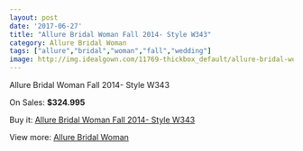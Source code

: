 ```yaml
---
layout: post
date: '2017-06-27'
title: "Allure Bridal Woman Fall 2014- Style W343"
category: Allure Bridal Woman
tags: ["allure","bridal","woman","fall","wedding"]
image: http://img.idealgown.com/11769-thickbox_default/allure-bridal-woman-fall-2014-style-w343.jpg
---
```

Allure Bridal Woman Fall 2014- Style W343

On Sales: **$324.995**
<a href="https://www.idealgown.com/en/allure-bridal-woman/4779-allure-bridal-woman-fall-2014-style-w343.html"><amp-img layout="responsive" width="600" height="600" src="//img.idealgown.com/11769-thickbox_default/allure-bridal-woman-fall-2014-style-w343.jpg" alt="Allure Bridal Woman Fall 2014- Style W343 0" /></a>
<a href="https://www.idealgown.com/en/allure-bridal-woman/4779-allure-bridal-woman-fall-2014-style-w343.html"><amp-img layout="responsive" width="600" height="600" src="//img.idealgown.com/11771-thickbox_default/allure-bridal-woman-fall-2014-style-w343.jpg" alt="Allure Bridal Woman Fall 2014- Style W343 1" /></a>
<a href="https://www.idealgown.com/en/allure-bridal-woman/4779-allure-bridal-woman-fall-2014-style-w343.html"><amp-img layout="responsive" width="600" height="600" src="//img.idealgown.com/11770-thickbox_default/allure-bridal-woman-fall-2014-style-w343.jpg" alt="Allure Bridal Woman Fall 2014- Style W343 2" /></a>

Buy it: [Allure Bridal Woman Fall 2014- Style W343](https://www.idealgown.com/en/allure-bridal-woman/4779-allure-bridal-woman-fall-2014-style-w343.html "Allure Bridal Woman Fall 2014- Style W343")

View more: [Allure Bridal Woman](https://www.idealgown.com/en/59-allure-bridal-woman "Allure Bridal Woman")